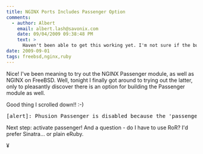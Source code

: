 ```yaml
---
title: NGINX Ports Includes Passenger Option
comments:
  - author: Albert
    email: albert.lash@savonix.com
    date: 09/04/2009 09:38:48 PM
    text: >
      Haven't been able to get this working yet. I'm not sure if the build worked properly. I thought I might need to install passenger separately, but that seemed to try and install <a href="http://www.docunext.com/wiki/Apache">Apache</a>.
date: 2009-09-01
tags: freebsd,nginx,ruby
---
```

Nice! I've been meaning to try out the NGINX Passenger module, as well as NGINX on FreeBSD. Well, tonight I finally got around to trying out the latter, only to pleasantly discover there is an option for building the Passenger module as well.

Good thing I scrolled down!! :-)

<pre class="sh_sh">[alert]: Phusion Passenger is disabled because the 'passenger_root' option is not set. Please set this option if you want to enable Phusion Passenger.</pre>
Next step: activate passenger! And a question - do I have to use RoR? I'd prefer Sinatra... or plain eRuby.

¥


